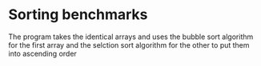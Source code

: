 # Sorting benchmarks


The program takes the identical arrays and uses the bubble sort algorithm for the first array and the selction sort algorithm for the other to put them into ascending order
